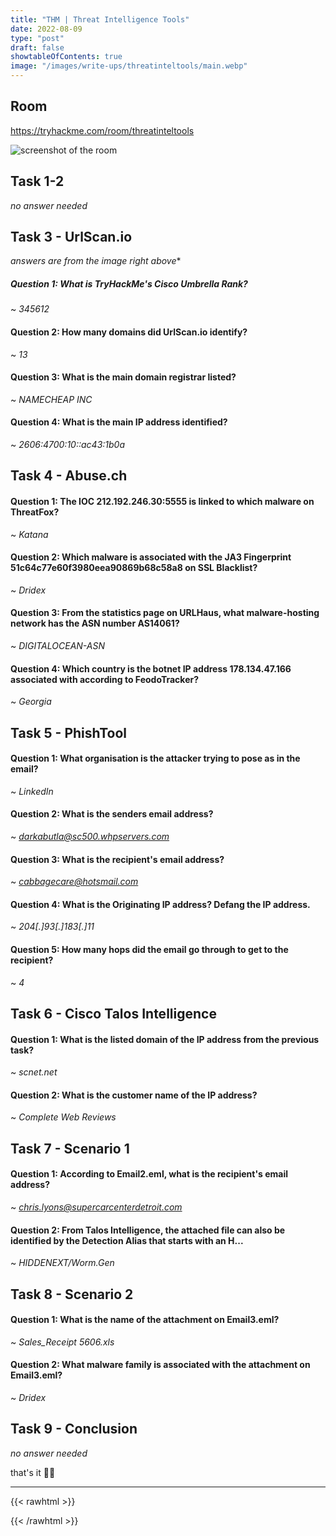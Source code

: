 ```yaml
---
title: "THM | Threat Intelligence Tools"
date: 2022-08-09
type: "post"
draft: false
showtableOfContents: true
image: "/images/write-ups/threatinteltools/main.webp"
---
```


## Room

https://tryhackme.com/room/threatinteltools

![screenshot of the room](/images/write-ups/threatinteltools/main.webp)

## Task 1-2

*no answer needed*

## Task 3 - UrlScan.io 
*answers are from the image right above**

##### Question 1: What is TryHackMe's Cisco Umbrella Rank?

~ *345612*

#### Question 2: How many domains did UrlScan.io identify?

~ *13*

#### Question 3: What is the main domain registrar listed?

~ *NAMECHEAP INC*

#### Question 4: What is the main IP address identified?

~ *2606:4700:10::ac43:1b0a*

## Task 4 - Abuse.ch

#### Question 1: The IOC 212.192.246.30:5555 is linked to which malware on ThreatFox?

~ *Katana*

#### Question 2: Which malware is associated with the JA3 Fingerprint 51c64c77e60f3980eea90869b68c58a8 on SSL Blacklist?

~ *Dridex*

#### Question 3: From the statistics page on URLHaus, what malware-hosting network has the ASN number AS14061?

~ *DIGITALOCEAN-ASN*

#### Question 4: Which country is the botnet IP address 178.134.47.166 associated with according to FeodoTracker?

~ *Georgia*

## Task 5 -  PhishTool

#### Question 1: What organisation is the attacker trying to pose as in the email?

~ *LinkedIn*

#### Question 2: What is the senders email address?

~ *darkabutla@sc500.whpservers.com*

#### Question 3: What is the recipient's email address?

~ *cabbagecare@hotsmail.com*

#### Question 4: What is the Originating IP address? Defang the IP address.

~ *204[.]93[.]183[.]11*

#### Question 5: How many hops did the email go through to get to the recipient?

~ *4*

## Task 6 - Cisco Talos Intelligence

#### Question 1: What is the listed domain of the IP address from the previous task?

~ *scnet.net*

#### Question 2: What is the customer name of the IP address?

~ *Complete Web Reviews*

## Task 7 - Scenario 1

#### Question 1: According to Email2.eml, what is the recipient's email address?

~ *chris.lyons@supercarcenterdetroit.com*

#### Question 2: From Talos Intelligence, the attached file can also be identified by the Detection Alias that starts with an H...

~ *HIDDENEXT/Worm.Gen*

## Task 8 - Scenario 2

#### Question 1: What is the name of the attachment on Email3.eml?

~ *Sales_Receipt 5606.xls*

#### Question 2: What malware family is associated with the attachment on Email3.eml?

~ *Dridex*

## Task 9 - Conclusion

*no answer needed*

that's it ✌🏽

-------------------------------------------------------------
{{< rawhtml >}} 
<script src="https://utteranc.es/client.js"
        repo="mansoorbarri/website"
        issue-term="title"
        theme="dark-blue"
        crossorigin="anonymous"
        async>
</script>
{{< /rawhtml >}}